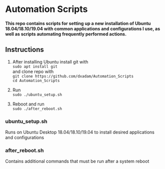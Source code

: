 # Automation Scripts
#### This repo contains scripts for setting up a new installation of Ubuntu 18.04/18.10/19.04 with common applications and configurations I use, as well as scripts automating frequently performed actions. 

## Instructions
1. After installing Ubuntu install git with  
	`sudo apt install git`   
and clone repo with  
	`git clone https://github.com/dxadam/Automation_Scripts`  
        `cd Automation_Scripts`

2. Run  
	`sudo ./ubuntu_setup.sh`

3. Reboot and run  
	`sudo ./after_reboot.sh`

### ubuntu_setup.sh
Runs on Ubuntu Desktop 18.04/18.10/19.04 to install desired applications and configurations

### after_reboot.sh
Contains additional commands that must be run after a system reboot
